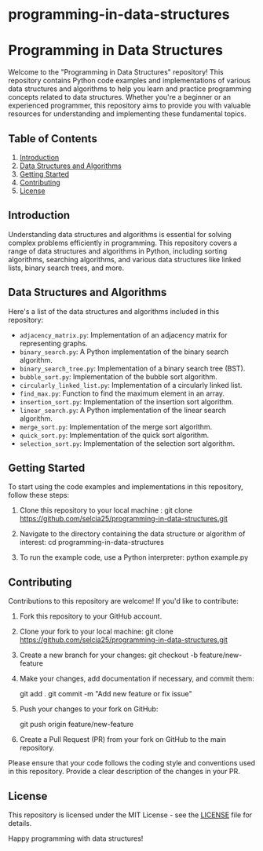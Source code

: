 # programming-in-data-structures

# Programming in Data Structures

Welcome to the "Programming in Data Structures" repository! This repository contains Python code examples and implementations of various data structures and algorithms to help you learn and practice programming concepts related to data structures. Whether you're a beginner or an experienced programmer, this repository aims to provide you with valuable resources for understanding and implementing these fundamental topics.

## Table of Contents

1. [Introduction](#introduction)
2. [Data Structures and Algorithms](#data-structures-and-algorithms)
3. [Getting Started](#getting-started)
4. [Contributing](#contributing)
5. [License](#license)

## Introduction

Understanding data structures and algorithms is essential for solving complex problems efficiently in programming. This repository covers a range of data structures and algorithms in Python, including sorting algorithms, searching algorithms, and various data structures like linked lists, binary search trees, and more.

## Data Structures and Algorithms

Here's a list of the data structures and algorithms included in this repository:

- `adjacency_matrix.py`: Implementation of an adjacency matrix for representing graphs.
- `binary_search.py`: A Python implementation of the binary search algorithm.
- `binary_search_tree.py`: Implementation of a binary search tree (BST).
- `bubble_sort.py`: Implementation of the bubble sort algorithm.
- `circularly_linked_list.py`: Implementation of a circularly linked list.
- `find_max.py`: Function to find the maximum element in an array.
- `insertion_sort.py`: Implementation of the insertion sort algorithm.
- `linear_search.py`: A Python implementation of the linear search algorithm.
- `merge_sort.py`: Implementation of the merge sort algorithm.
- `quick_sort.py`: Implementation of the quick sort algorithm.
- `selection_sort.py`: Implementation of the selection sort algorithm.

## Getting Started

To start using the code examples and implementations in this repository, follow these steps:

1. Clone this repository to your local machine : git clone https://github.com/selcia25/programming-in-data-structures.git

2. Navigate to the directory containing the data structure or algorithm of interest: cd programming-in-data-structures

3. To run the example code, use a Python interpreter: python example.py

## Contributing

Contributions to this repository are welcome! If you'd like to contribute:

1. Fork this repository to your GitHub account.

2. Clone your fork to your local machine: git clone https://github.com/selcia25/programming-in-data-structures.git

3. Create a new branch for your changes: git checkout -b feature/new-feature
   
4. Make your changes, add documentation if necessary, and commit them:

   git add .
   git commit -m "Add new feature or fix issue"

5. Push your changes to your fork on GitHub:

   git push origin feature/new-feature

6. Create a Pull Request (PR) from your fork on GitHub to the main repository.

Please ensure that your code follows the coding style and conventions used in this repository. Provide a clear description of the changes in your PR.

## License

This repository is licensed under the MIT License - see the [LICENSE](LICENSE) file for details.

Happy programming with data structures!
